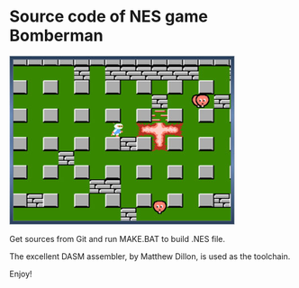 # Source code of NES game Bomberman

![JPG](/imgstore/whc4f9a3ebbbf486.jpg)

Get sources from Git and run MAKE.BAT to build .NES file.

The excellent DASM assembler, by Matthew Dillon, is used as the toolchain.

Enjoy!
